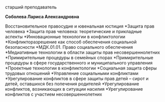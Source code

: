 старший преподаватель



**Соболева Лариса Александровна**

Восстановительное правосудие и ювенальная юстиция
	*Защита прав человека
	*Защита прав человека: теоретические и прикладные аспекты
	*Инновационные технологии в конфликтологии
	*Конфликторазрешение как способ обеспечения социальной безопасности
	*МДК.01.01. Право социального обеспечения
	*Медиативные технологии в области защиты прав несовершеннолетних
	*Примирительные процедуры в семейных спорах
	*Примирительные процедуры в сфере государственного и муниципального управления
	*Проектные технологии в конфликтологии
	*Социальная защита сферы трудовых отношений
	*Управление социальными конфликтами
	*Урегулирование конфликтов в сфере защиты прав детей – сирот и детей, оставшихся без попечения родителей
	*Урегулирование конфликтов, возникающих в ситуации насилия
	*Урегулирование конфликтов с участием несовершеннолетних